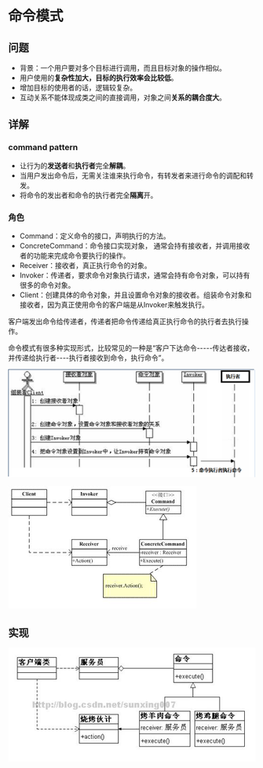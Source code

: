 # 命令模式

## 问题

- 背景：一个用户要对多个目标进行调用，而且目标对象的操作相似。
- 用户使用的**复杂性加大，目标的执行效率会比较低**。
- 增加目标的使用者的话，逻辑较复杂。
- 互动关系不能体现成类之间的直接调用，对象之间**关系的耦合度大**。

## 详解

### command pattern

- 让行为的**发送者**和**执行者**完全**解耦**。
- 当用户发出命令后，无需关注谁来执行命令，有转发者来进行命令的调配和转发。
- 将命令的发出者和命令的执行者完全**隔离**开。

### 角色

- Command：定义命令的接口，声明执行的方法。
- ConcreteCommand：命令接口实现对象， 通常会持有接收者，并调用接收者的功能来完成命令要执行的操作。
- Receiver：接收者，真正执行命令的对象。
- Invoker：传递者，要求命令对象执行请求，通常会持有命令对象，可以持有很多的命令对象。
- Client：创建具体的命令对象，并且设置命令对象的接收者。组装命令对象和接收者，因为真正使用命令的客户端是从Invoker来触发执行。

客户端发出命令给传递者，传递者把命令传递给真正执行命令的执行者去执行操作。

命令模式有很多种实现形式，比较常见的一种是“客户下达命令-----传达者接收，并传递给执行者----执行者接收到命令，执行命令”。

![commandstep](../images/command/commandstep.png)

![commanduml](../images/command/commanduml.png)

## 实现

![commandrealization](../images/command/commandrealization.png)